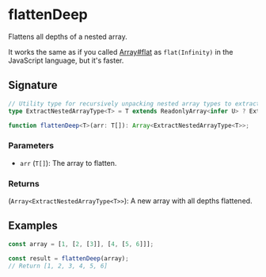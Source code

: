 # flattenDeep

Flattens all depths of a nested array.

It works the same as if you called [Array#flat](https://developer.mozilla.org/en-US/docs/Web/JavaScript/Reference/Global_Objects/Array/flat) as `flat(Infinity)` in the JavaScript language, but it's faster.

## Signature

```typescript
// Utility type for recursively unpacking nested array types to extract the type of the innermost element
type ExtractNestedArrayType<T> = T extends ReadonlyArray<infer U> ? ExtractNestedArrayType<U> : T;

function flattenDeep<T>(arr: T[]): Array<ExtractNestedArrayType<T>>;
```

### Parameters

- `arr` (`T[]`): The array to flatten.

### Returns

(`Array<ExtractNestedArrayType<T>>`): A new array with all depths flattened.

## Examples

```typescript
const array = [1, [2, [3]], [4, [5, 6]]];

const result = flattenDeep(array);
// Return [1, 2, 3, 4, 5, 6]
```
